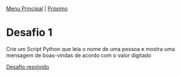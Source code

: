 [Menu Principal](/README.md/) | [Próximo](Desafio002.md)

# Desafio 1  

Crie um Script Python que leia o nome de uma pessoa e mostra uma mensagem de boas-vindas de acordo com o valor digitado

[Desafio resolvido](/Desafios/desafio001.py/)